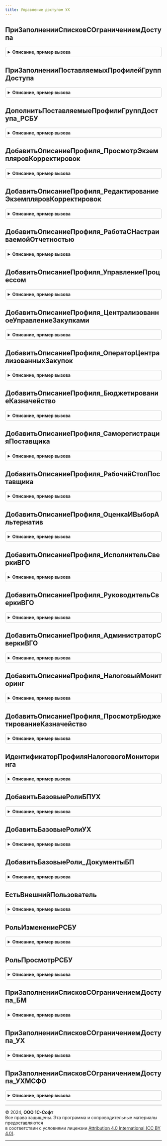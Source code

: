```yaml
---
title: Управление доступом УХ
---
```



## ПриЗаполненииСписковСОграничениемДоступа
<details style="margin: 1em 0; padding: 0.5em; border: 1px solid #ccc; border-radius: 6px;">

<summary style="font-weight: bold; cursor: pointer;">Описание, пример вызова</summary>

```bsl

Процедура ПриЗаполненииСписковСОграничениемДоступа(Списки) Экспорт
```

Пример вызова
```bsl
УправлениеДоступомУХ.ПриЗаполненииСписковСОграничениемДоступа(Списки) 
```
</details>

## ПриЗаполненииПоставляемыхПрофилейГруппДоступа
<details style="margin: 1em 0; padding: 0.5em; border: 1px solid #ccc; border-radius: 6px;">

<summary style="font-weight: bold; cursor: pointer;">Описание, пример вызова</summary>

```bsl

Процедура ПриЗаполненииПоставляемыхПрофилейГруппДоступа(ОписанияПрофилей, ПараметрыОбновления) Экспорт
```

Пример вызова
```bsl
УправлениеДоступомУХ.ПриЗаполненииПоставляемыхПрофилейГруппДоступа(ОписанияПрофилей, ПараметрыОбновления) 
```
</details>

## ДополнитьПоставляемыеПрофилиГруппДоступа_РСБУ
<details style="margin: 1em 0; padding: 0.5em; border: 1px solid #ccc; border-radius: 6px;">

<summary style="font-weight: bold; cursor: pointer;">Описание, пример вызова</summary>

```bsl

Процедура ДополнитьПоставляемыеПрофилиГруппДоступа_РСБУ(ОписанияПрофилей, ПараметрыОбновления) Экспорт
```

Пример вызова
```bsl
УправлениеДоступомУХ.ДополнитьПоставляемыеПрофилиГруппДоступа_РСБУ(ОписанияПрофилей, ПараметрыОбновления) 
```
</details>

## ДобавитьОписаниеПрофиля_ПросмотрЭкземпляровКорректировок
<details style="margin: 1em 0; padding: 0.5em; border: 1px solid #ccc; border-radius: 6px;">

<summary style="font-weight: bold; cursor: pointer;">Описание, пример вызова</summary>

```bsl

Процедура ДобавитьОписаниеПрофиля_ПросмотрЭкземпляровКорректировок(ОписанияПрофилей, ПараметрыОбновления) Экспорт
```

Пример вызова
```bsl
УправлениеДоступомУХ.ДобавитьОписаниеПрофиля_ПросмотрЭкземпляровКорректировок(ОписанияПрофилей, ПараметрыОбновления));
```
</details>

## ДобавитьОписаниеПрофиля_РедактированиеЭкземпляровКорректировок
<details style="margin: 1em 0; padding: 0.5em; border: 1px solid #ccc; border-radius: 6px;">

<summary style="font-weight: bold; cursor: pointer;">Описание, пример вызова</summary>

```bsl

Процедура ДобавитьОписаниеПрофиля_РедактированиеЭкземпляровКорректировок(ОписанияПрофилей, ПараметрыОбновления) Экспорт
```

Пример вызова
```bsl
УправлениеДоступомУХ.ДобавитьОписаниеПрофиля_РедактированиеЭкземпляровКорректировок(ОписанияПрофилей, ПараметрыОбновления));
```
</details>

## ДобавитьОписаниеПрофиля_РаботаСНастраиваемойОтчетностью
<details style="margin: 1em 0; padding: 0.5em; border: 1px solid #ccc; border-radius: 6px;">

<summary style="font-weight: bold; cursor: pointer;">Описание, пример вызова</summary>

```bsl

Процедура ДобавитьОписаниеПрофиля_РаботаСНастраиваемойОтчетностью(ОписанияПрофилей, ПараметрыОбновления) Экспорт
```

Пример вызова
```bsl
УправлениеДоступомУХ.ДобавитьОписаниеПрофиля_РаботаСНастраиваемойОтчетностью(ОписанияПрофилей, ПараметрыОбновления));
```
</details>

## ДобавитьОписаниеПрофиля_УправлениеПроцессом
<details style="margin: 1em 0; padding: 0.5em; border: 1px solid #ccc; border-radius: 6px;">

<summary style="font-weight: bold; cursor: pointer;">Описание, пример вызова</summary>

```bsl

Процедура ДобавитьОписаниеПрофиля_УправлениеПроцессом(ОписанияПрофилей, ПараметрыОбновления) Экспорт
```

Пример вызова
```bsl
УправлениеДоступомУХ.ДобавитьОписаниеПрофиля_УправлениеПроцессом(ОписанияПрофилей, ПараметрыОбновления));
```
</details>

## ДобавитьОписаниеПрофиля_ЦентрализованноеУправлениеЗакупками
<details style="margin: 1em 0; padding: 0.5em; border: 1px solid #ccc; border-radius: 6px;">

<summary style="font-weight: bold; cursor: pointer;">Описание, пример вызова</summary>

```bsl

Процедура ДобавитьОписаниеПрофиля_ЦентрализованноеУправлениеЗакупками(ОписанияПрофилей, ПараметрыОбновления) Экспорт
```

Пример вызова
```bsl
УправлениеДоступомУХ.ДобавитьОписаниеПрофиля_ЦентрализованноеУправлениеЗакупками(ОписанияПрофилей, ПараметрыОбновления));
```
</details>

## ДобавитьОписаниеПрофиля_ОператорЦентрализованныхЗакупок
<details style="margin: 1em 0; padding: 0.5em; border: 1px solid #ccc; border-radius: 6px;">

<summary style="font-weight: bold; cursor: pointer;">Описание, пример вызова</summary>

```bsl

Процедура ДобавитьОписаниеПрофиля_ОператорЦентрализованныхЗакупок(ОписанияПрофилей, ПараметрыОбновления) Экспорт
```

Пример вызова
```bsl
УправлениеДоступомУХ.ДобавитьОписаниеПрофиля_ОператорЦентрализованныхЗакупок(ОписанияПрофилей, ПараметрыОбновления));
```
</details>

## ДобавитьОписаниеПрофиля_БюджетированиеКазначейство
<details style="margin: 1em 0; padding: 0.5em; border: 1px solid #ccc; border-radius: 6px;">

<summary style="font-weight: bold; cursor: pointer;">Описание, пример вызова</summary>

```bsl


Процедура ДобавитьОписаниеПрофиля_БюджетированиеКазначейство(ОписанияПрофилей, ПараметрыОбновления) Экспорт
```

Пример вызова
```bsl
УправлениеДоступомУХ.ДобавитьОписаниеПрофиля_БюджетированиеКазначейство(ОписанияПрофилей, ПараметрыОбновления));
```
</details>

## ДобавитьОписаниеПрофиля_СаморегистрацияПоставщика
<details style="margin: 1em 0; padding: 0.5em; border: 1px solid #ccc; border-radius: 6px;">

<summary style="font-weight: bold; cursor: pointer;">Описание, пример вызова</summary>

```bsl

Процедура ДобавитьОписаниеПрофиля_СаморегистрацияПоставщика(ОписанияПрофилей, ПараметрыОбновления) Экспорт
```

Пример вызова
```bsl
УправлениеДоступомУХ.ДобавитьОписаниеПрофиля_СаморегистрацияПоставщика(ОписанияПрофилей, ПараметрыОбновления));
```
</details>

## ДобавитьОписаниеПрофиля_РабочийСтолПоставщика
<details style="margin: 1em 0; padding: 0.5em; border: 1px solid #ccc; border-radius: 6px;">

<summary style="font-weight: bold; cursor: pointer;">Описание, пример вызова</summary>

```bsl

Процедура ДобавитьОписаниеПрофиля_РабочийСтолПоставщика(ОписанияПрофилей, ПараметрыОбновления) Экспорт
```

Пример вызова
```bsl
УправлениеДоступомУХ.ДобавитьОписаниеПрофиля_РабочийСтолПоставщика(ОписанияПрофилей, ПараметрыОбновления));
```
</details>

## ДобавитьОписаниеПрофиля_ОценкаИВыборАльтернатив
<details style="margin: 1em 0; padding: 0.5em; border: 1px solid #ccc; border-radius: 6px;">

<summary style="font-weight: bold; cursor: pointer;">Описание, пример вызова</summary>

```bsl

Процедура ДобавитьОписаниеПрофиля_ОценкаИВыборАльтернатив(ОписанияПрофилей, ПараметрыОбновления) Экспорт
```

Пример вызова
```bsl
УправлениеДоступомУХ.ДобавитьОписаниеПрофиля_ОценкаИВыборАльтернатив(ОписанияПрофилей, ПараметрыОбновления));
```
</details>

## ДобавитьОписаниеПрофиля_ИсполнительСверкиВГО
<details style="margin: 1em 0; padding: 0.5em; border: 1px solid #ccc; border-radius: 6px;">

<summary style="font-weight: bold; cursor: pointer;">Описание, пример вызова</summary>

```bsl

Процедура ДобавитьОписаниеПрофиля_ИсполнительСверкиВГО(ОписанияПрофилей, ПараметрыОбновления) Экспорт
```

Пример вызова
```bsl
УправлениеДоступомУХ.ДобавитьОписаниеПрофиля_ИсполнительСверкиВГО(ОписанияПрофилей, ПараметрыОбновления));
```
</details>

## ДобавитьОписаниеПрофиля_РуководительСверкиВГО
<details style="margin: 1em 0; padding: 0.5em; border: 1px solid #ccc; border-radius: 6px;">

<summary style="font-weight: bold; cursor: pointer;">Описание, пример вызова</summary>

```bsl

Процедура ДобавитьОписаниеПрофиля_РуководительСверкиВГО(ОписанияПрофилей, ПараметрыОбновления) Экспорт
```

Пример вызова
```bsl
УправлениеДоступомУХ.ДобавитьОписаниеПрофиля_РуководительСверкиВГО(ОписанияПрофилей, ПараметрыОбновления));
```
</details>

## ДобавитьОписаниеПрофиля_АдминистраторСверкиВГО
<details style="margin: 1em 0; padding: 0.5em; border: 1px solid #ccc; border-radius: 6px;">

<summary style="font-weight: bold; cursor: pointer;">Описание, пример вызова</summary>

```bsl

Процедура ДобавитьОписаниеПрофиля_АдминистраторСверкиВГО(ОписанияПрофилей, ПараметрыОбновления) Экспорт
```

Пример вызова
```bsl
УправлениеДоступомУХ.ДобавитьОписаниеПрофиля_АдминистраторСверкиВГО(ОписанияПрофилей, ПараметрыОбновления));
```
</details>

## ДобавитьОписаниеПрофиля_НалоговыйМониторинг
<details style="margin: 1em 0; padding: 0.5em; border: 1px solid #ccc; border-radius: 6px;">

<summary style="font-weight: bold; cursor: pointer;">Описание, пример вызова</summary>

```bsl

//Устарела
Процедура ДобавитьОписаниеПрофиля_НалоговыйМониторинг(ОписанияПрофилей, ПараметрыОбновления) Экспорт
```

Пример вызова
```bsl
УправлениеДоступомУХ.ДобавитьОписаниеПрофиля_НалоговыйМониторинг(ОписанияПрофилей, ПараметрыОбновления));
```
</details>

## ДобавитьОписаниеПрофиля_ПросмотрБюджетированиеКазначейство
<details style="margin: 1em 0; padding: 0.5em; border: 1px solid #ccc; border-radius: 6px;">

<summary style="font-weight: bold; cursor: pointer;">Описание, пример вызова</summary>

```bsl

Процедура ДобавитьОписаниеПрофиля_ПросмотрБюджетированиеКазначейство(ОписанияПрофилей, ПараметрыОбновления) Экспорт
```

Пример вызова
```bsl
УправлениеДоступомУХ.ДобавитьОписаниеПрофиля_ПросмотрБюджетированиеКазначейство(ОписанияПрофилей, ПараметрыОбновления));
```
</details>

## ИдентификаторПрофиляНалоговогоМониторинга
<details style="margin: 1em 0; padding: 0.5em; border: 1px solid #ccc; border-radius: 6px;">

<summary style="font-weight: bold; cursor: pointer;">Описание, пример вызова</summary>

```bsl

Функция ИдентификаторПрофиляНалоговогоМониторинга() Экспорт
```

Пример вызова
```bsl
Результат = УправлениеДоступомУХ.ИдентификаторПрофиляНалоговогоМониторинга() 
```
</details>

## ДобавитьБазовыеРолиБПУХ
<details style="margin: 1em 0; padding: 0.5em; border: 1px solid #ccc; border-radius: 6px;">

<summary style="font-weight: bold; cursor: pointer;">Описание, пример вызова</summary>

```bsl

Процедура ДобавитьБазовыеРолиБПУХ(ОписаниеПрофиля, ТолькоПросмотр = Ложь) Экспорт
```

Пример вызова
```bsl
УправлениеДоступомУХ.ДобавитьБазовыеРолиБПУХ(ОписаниеПрофиля, ТолькоПросмотр);
```
</details>

## ДобавитьБазовыеРолиУХ
<details style="margin: 1em 0; padding: 0.5em; border: 1px solid #ccc; border-radius: 6px;">

<summary style="font-weight: bold; cursor: pointer;">Описание, пример вызова</summary>

```bsl

Процедура ДобавитьБазовыеРолиУХ(ОписаниеПрофиля) Экспорт
```

Пример вызова
```bsl
УправлениеДоступомУХ.ДобавитьБазовыеРолиУХ(ОписаниеПрофиля));
```
</details>

## ДобавитьБазовыеРоли_ДокументыБП
<details style="margin: 1em 0; padding: 0.5em; border: 1px solid #ccc; border-radius: 6px;">

<summary style="font-weight: bold; cursor: pointer;">Описание, пример вызова</summary>

```bsl

Процедура ДобавитьБазовыеРоли_ДокументыБП(ОписаниеПрофиля, ТолькоПросмотр = Ложь) Экспорт
```

Пример вызова
```bsl
УправлениеДоступомУХ.ДобавитьБазовыеРоли_ДокументыБП(ОписаниеПрофиля, ТолькоПросмотр);
```
</details>

## ЕстьВнешнийПользователь
<details style="margin: 1em 0; padding: 0.5em; border: 1px solid #ccc; border-radius: 6px;">

<summary style="font-weight: bold; cursor: pointer;">Описание, пример вызова</summary>

```bsl

Функция ЕстьВнешнийПользователь(ОписаниеПрофиля) Экспорт
```

Пример вызова
```bsl
Результат = УправлениеДоступомУХ.ЕстьВнешнийПользователь(ОписаниеПрофиля));
```
</details>

## РольИзменениеРСБУ
<details style="margin: 1em 0; padding: 0.5em; border: 1px solid #ccc; border-radius: 6px;">

<summary style="font-weight: bold; cursor: pointer;">Описание, пример вызова</summary>

```bsl

Функция РольИзменениеРСБУ() Экспорт
```

Пример вызова
```bsl
Результат = УправлениеДоступомУХ.РольИзменениеРСБУ());
```
</details>

## РольПросмотрРСБУ
<details style="margin: 1em 0; padding: 0.5em; border: 1px solid #ccc; border-radius: 6px;">

<summary style="font-weight: bold; cursor: pointer;">Описание, пример вызова</summary>

```bsl

Функция РольПросмотрРСБУ() Экспорт
```

Пример вызова
```bsl
Результат = УправлениеДоступомУХ.РольПросмотрРСБУ());
```
</details>

## ПриЗаполненииСписковСОграничениемДоступа_БМ
<details style="margin: 1em 0; padding: 0.5em; border: 1px solid #ccc; border-radius: 6px;">

<summary style="font-weight: bold; cursor: pointer;">Описание, пример вызова</summary>

```bsl

Процедура ПриЗаполненииСписковСОграничениемДоступа_БМ(Списки) Экспорт
```

Пример вызова
```bsl
УправлениеДоступомУХ.ПриЗаполненииСписковСОграничениемДоступа_БМ(Списки));
```
</details>

## ПриЗаполненииСписковСОграничениемДоступа_УХ
<details style="margin: 1em 0; padding: 0.5em; border: 1px solid #ccc; border-radius: 6px;">

<summary style="font-weight: bold; cursor: pointer;">Описание, пример вызова</summary>

```bsl

Процедура ПриЗаполненииСписковСОграничениемДоступа_УХ(Списки) Экспорт
```

Пример вызова
```bsl
УправлениеДоступомУХ.ПриЗаполненииСписковСОграничениемДоступа_УХ(Списки));
```
</details>

## ПриЗаполненииСписковСОграничениемДоступа_УХМСФО
<details style="margin: 1em 0; padding: 0.5em; border: 1px solid #ccc; border-radius: 6px;">

<summary style="font-weight: bold; cursor: pointer;">Описание, пример вызова</summary>

```bsl

Процедура ПриЗаполненииСписковСОграничениемДоступа_УХМСФО(Списки) Экспорт
```

Пример вызова
```bsl
УправлениеДоступомУХ.ПриЗаполненииСписковСОграничениемДоступа_УХМСФО(Списки));
```
</details>

---

© 2024, **ООО 1С-Софт**  
Все права защищены. Эта программа и сопроводительные материалы предоставляются  
в соответствии с условиями лицензии [Attribution 4.0 International (CC BY 4.0)](https://creativecommons.org/licenses/by/4.0/legalcode).

---
